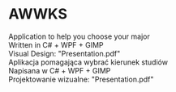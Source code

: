 # AWWKS
Application to help you choose your major<br/>
Written in C# + WPF + GIMP<br/>
Visual Design: "Presentation.pdf"
<br>
Aplikacja pomagająca wybrać kierunek studiów<br/>
Napisana w C# + WPF + GIMP<br/>
Projektowanie wizualne: "Presentation.pdf"
